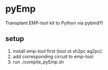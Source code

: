 # pyEmp
Transplant EMP-tool kit to Python via pybind11

## setup
1. install emp-tool first (tool ot sh2pc ag2pc)
2. add corresponding circuit to emp-tool
3. run ./compile_pyEmp.sh